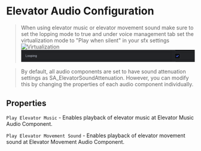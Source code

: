 # Elevator Audio Configuration

> When using elevator music or elevator movement sound make sure to set the lopping mode to true and under voice management tab set the virtualization mode to "Play when silent" in your sfx settings <br>![Virtualization](https://github.com/ZNOC3/SimpleElevatorPluginDocs/assets/133107414/4f7a554e-5625-4106-897d-2bc7785c48d1)<br>![Lopping](/img/UnrealEditor_CmJWsGPxoF.png)

> By default, all audio components are set to have sound attenuation settings as SA_ElevatorSoundAttenuation. However, you can modify this by changing the properties of each audio component individually.

## Properties
`Play Elevator Music` - Enables playback of elevator music at Elevator Music Audio Component.

`Play Elevator Movement Sound` - Enables playback of elevator movement sound at Elevator Movement Audio Component.
